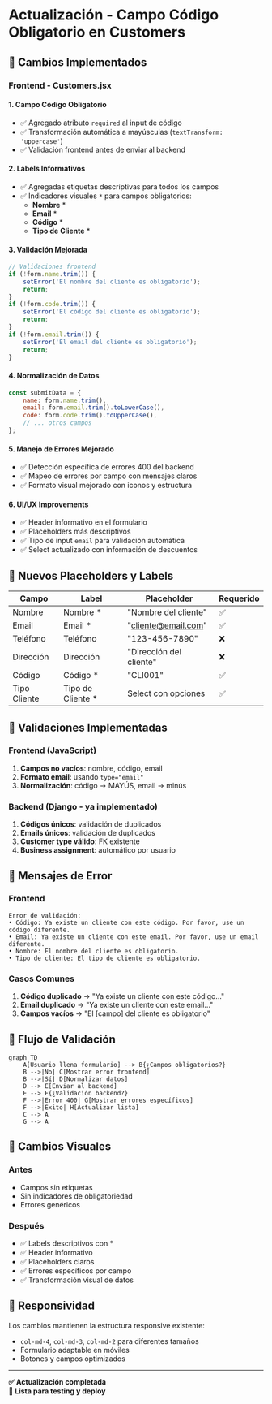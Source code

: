 # Actualización - Campo Código Obligatorio en Customers

## 🔧 Cambios Implementados

### Frontend - Customers.jsx

#### 1. **Campo Código Obligatorio**
- ✅ Agregado atributo `required` al input de código
- ✅ Transformación automática a mayúsculas (`textTransform: 'uppercase'`)
- ✅ Validación frontend antes de enviar al backend

#### 2. **Labels Informativos**
- ✅ Agregadas etiquetas descriptivas para todos los campos
- ✅ Indicadores visuales `*` para campos obligatorios:
  - **Nombre** *
  - **Email** *
  - **Código** *
  - **Tipo de Cliente** *

#### 3. **Validación Mejorada**
```javascript
// Validaciones frontend
if (!form.name.trim()) {
    setError('El nombre del cliente es obligatorio');
    return;
}
if (!form.code.trim()) {
    setError('El código del cliente es obligatorio');
    return;
}
if (!form.email.trim()) {
    setError('El email del cliente es obligatorio');
    return;
}
```

#### 4. **Normalización de Datos**
```javascript
const submitData = {
    name: form.name.trim(),
    email: form.email.trim().toLowerCase(),
    code: form.code.trim().toUpperCase(),
    // ... otros campos
};
```

#### 5. **Manejo de Errores Mejorado**
- ✅ Detección específica de errores 400 del backend
- ✅ Mapeo de errores por campo con mensajes claros
- ✅ Formato visual mejorado con iconos y estructura

#### 6. **UI/UX Improvements**
- ✅ Header informativo en el formulario
- ✅ Placeholders más descriptivos
- ✅ Tipo de input `email` para validación automática
- ✅ Select actualizado con información de descuentos

## 📝 Nuevos Placeholders y Labels

| Campo | Label | Placeholder | Requerido |
|-------|-------|-------------|-----------|
| Nombre | Nombre * | "Nombre del cliente" | ✅ |
| Email | Email * | "cliente@email.com" | ✅ |
| Teléfono | Teléfono | "123-456-7890" | ❌ |
| Dirección | Dirección | "Dirección del cliente" | ❌ |
| Código | Código * | "CLI001" | ✅ |
| Tipo Cliente | Tipo de Cliente * | Select con opciones | ✅ |

## 🎯 Validaciones Implementadas

### Frontend (JavaScript)
1. **Campos no vacíos**: nombre, código, email
2. **Formato email**: usando `type="email"`
3. **Normalización**: código → MAYÚS, email → minús

### Backend (Django - ya implementado)
1. **Códigos únicos**: validación de duplicados
2. **Emails únicos**: validación de duplicados
3. **Customer type válido**: FK existente
4. **Business assignment**: automático por usuario

## 🚨 Mensajes de Error

### Frontend
```
Error de validación:
• Código: Ya existe un cliente con este código. Por favor, use un código diferente.
• Email: Ya existe un cliente con este email. Por favor, use un email diferente.
• Nombre: El nombre del cliente es obligatorio.
• Tipo de cliente: El tipo de cliente es obligatorio.
```

### Casos Comunes
1. **Código duplicado** → "Ya existe un cliente con este código..."
2. **Email duplicado** → "Ya existe un cliente con este email..."
3. **Campos vacíos** → "El [campo] del cliente es obligatorio"

## 🔄 Flujo de Validación

```mermaid
graph TD
    A[Usuario llena formulario] --> B{¿Campos obligatorios?}
    B -->|No| C[Mostrar error frontend]
    B -->|Sí| D[Normalizar datos]
    D --> E[Enviar al backend]
    E --> F{¿Validación backend?}
    F -->|Error 400| G[Mostrar errores específicos]
    F -->|Éxito| H[Actualizar lista]
    C --> A
    G --> A
```

## 🎨 Cambios Visuales

### Antes
- Campos sin etiquetas
- Sin indicadores de obligatoriedad
- Errores genéricos

### Después
- ✅ Labels descriptivos con *
- ✅ Header informativo
- ✅ Placeholders claros
- ✅ Errores específicos por campo
- ✅ Transformación visual de datos

## 📱 Responsividad

Los cambios mantienen la estructura responsive existente:
- `col-md-4`, `col-md-3`, `col-md-2` para diferentes tamaños
- Formulario adaptable en móviles
- Botones y campos optimizados

---

**✅ Actualización completada**  
**🚀 Lista para testing y deploy**
